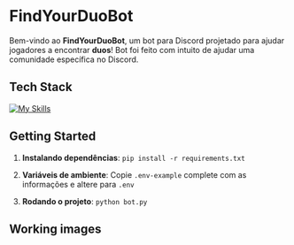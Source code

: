 <p align="center">
  <img src=>
</p>

# FindYourDuoBot

Bem-vindo ao **FindYourDuoBot**, um bot para Discord projetado para ajudar jogadores a encontrar **duos**! Bot foi feito com intuito de ajudar uma comunidade específica no Discord.

## Tech Stack

[![My Skills](https://skillicons.dev/icons?i=python,discord)](https://skillicons.dev)

## Getting Started

1. **Instalando dependências**: `pip install -r requirements.txt`

2. **Variáveis de ambiente**: Copie `.env-example` complete com as informações e altere para `.env`

3. **Rodando o projeto**: `python bot.py`

## Working images